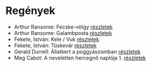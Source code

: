 # Regények

- Arthur Ransome: Fecske-völgy [részletek](_details/Arthur%20Ransome.md#id_422)
- Arthur Ransome: Galambposta [részletek](_details/Arthur%20Ransome.md#id_431)
- Fekete, István: Kele / Vuk [részletek](_details/Fekete%2C%20Istv%C3%A1n.md#id_122)
- Fekete, István: Tüskevár [részletek](_details/Fekete%2C%20Istv%C3%A1n.md#id_121)
- Gerald Durrell: Állatkert a poggyászomban [részletek](_details/Gerald%20Durrell.md#id_49)
- Meg Cabot: A neveletlen hercegnő naplója 1. [részletek](_details/Meg%20Cabot.md#id_432)